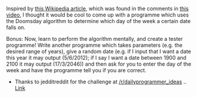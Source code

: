 

Inspired by [this Wikipedia article](http://en.wikipedia.org/wiki/Doomsday_rule), which was found in the comments in [this video](http://www.reddit.com/r/videos/comments/rrx9a/15_year_old_plays_dubstep_song_on_the_piano_after/c486ph7), I thought it would be cool to come up with a programme which uses the Doomsday algorithm to determine which day of the week a certain date falls on.

Bonus: Now, learn to perform the algorithm mentally, and create a tester programme! Write another programme which takes parameters (e.g. the desired range of years), give a random date (e.g. if I input that I want a date this year it may output (5/6/2012); if I say I want a date between 1900 and 2100 it may output (17/3/2046)) and then ask for you to enter the day of the week and have the programme tell you if you are correct.

- Thanks to jedditreddit for the challenge at [/r/dailyprogrammer\_ideas](/r/dailyprogrammer_ideas) .. [Link](http://www.reddit.com/r/dailyprogrammer_ideas/comments/rsawk/intermediate_calculate_on_which_day_of_the_week_a/)

